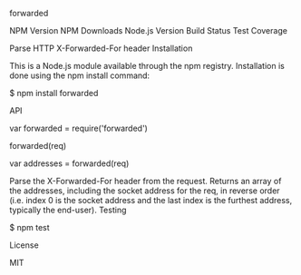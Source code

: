 forwarded

NPM Version NPM Downloads Node.js Version Build Status Test Coverage

Parse HTTP X-Forwarded-For header
Installation

This is a Node.js module available through the npm registry. Installation is done using the npm install command:

$ npm install forwarded

API

var forwarded = require('forwarded')

forwarded(req)

var addresses = forwarded(req)

Parse the X-Forwarded-For header from the request. Returns an array of the addresses, including the socket address for the req, in reverse order (i.e. index 0 is the socket address and the last index is the furthest address, typically the end-user).
Testing

$ npm test

License

MIT